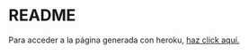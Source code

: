 # README

Para acceder a la página generada con heroku, [haz click aquí.](https://salty-dusk-55809.herokuapp.com/)

